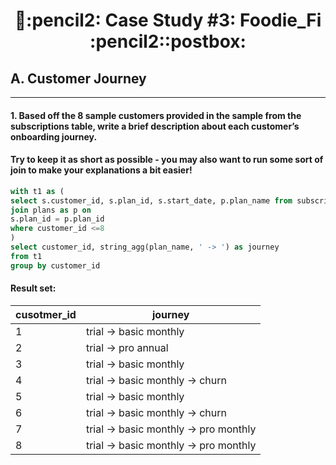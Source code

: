 <h1 align="center"> 📮:pencil2: Case Study #3: Foodie_Fi :pencil2::postbox:</h1>

## A. Customer Journey

***
####  1. Based off the 8 sample customers provided in the sample from the subscriptions table, write a brief description about each customer’s onboarding journey. 

#### Try to keep it as short as possible - you may also want to run some sort of join to make your explanations a bit easier!

```sql
with t1 as (
select s.customer_id, s.plan_id, s.start_date, p.plan_name from subscriptions as s 
join plans as p on 
s.plan_id = p.plan_id 
where customer_id <=8
)
select customer_id, string_agg(plan_name, ' -> ') as journey
from t1
group by customer_id
``` 
	
#### Result set:

| cusotmer_id |  journey                               |
| ----------- | -------------------------------------- |
| 1           | trial -> basic monthly                 |
| 2           | trial -> pro annual                    |
| 3           | trial -> basic monthly                 |
| 4           | trial -> basic monthly -> churn        |
| 5           | trial -> basic monthly                 |
| 6           | trial -> basic monthly -> churn        |
| 7           | trial -> basic monthly -> pro monthly  |
| 8           | trial -> basic monthly -> pro monthly  |


